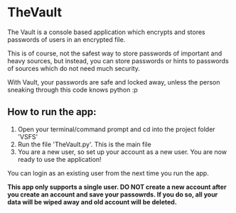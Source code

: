 # TheVault

The Vault is a console based application which encrypts and stores passwords of users in an encrypted file. 

This is of course, not the safest way to store passwords of important and heavy sources, but instead, you can store passwords or hints to passwords of sources which do not need much security.

With Vault, your passwords are safe and locked away, unless the person sneaking through this code knows python :p

## How to run the app:

1) Open your terminal/command prompt and cd into the project folder 'VSFS'
2) Run the file 'TheVault.py'. This is the main file
3) You are a new user, so set up your account as a new user. You are now ready to use the application!

You can login as an existing user from the next time you run the app. 

**This app only supports a single user. DO NOT create a new account after you create an account and save your passowrds. If you do so, all your data will be wiped away and old account will be deleted.**